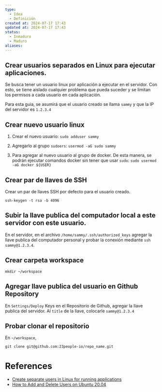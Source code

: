 ```yaml
---
type:
  - Idea
  - Definición
created at: 2024-07-17 17:43 
updated at: 2024-07-17 17:43
status:
  - Inmaduro
  - Maduro
aliases:
---
```


## Crear usuarios separados en Linux para ejecutar aplicaciones.

Se busca tener un usuario linux por aplicación a ejecutar en el servidor. Con esto, se tiene aislado cualquier problema que pueda suceder y se limitan los permisos a cada usuario en cada aplicación.

Para esta guia, se asumirá que el usuario creado se llama `sammy` y que la IP del servidor es `1.2.3.4`

## Crear nuevo usuario linux

1. Crear el nuevo usuario:
`sudo adduser sammy`

2. Agregarlo al grupo `sudoers`:
`usermod -aG sudo sammy`

3. Para agregar al nuevo usuario al grupo de docker. De esta manera, se podrán ejecutar comandos docker sin tener que usar `sudo`:
`sudo usermod -aG docker ${USER}`


## Crear par de llaves de SSH

Crear un par de llaves SSH por defecto para el usuario creado.

`ssh-keygen -t rsa -b 4096`

## Subir la llave publica del computador local a este servidor con este usuario.

En el servidor, en el archivo `/home/sammy/.ssh/authorized_keys` agregar la llave publica del computador personal y probar la conexión mediante `ssh sammy@1.2.3.4`.

## Crear carpeta workspace

`mkdir ~/workspace`

## Agregar llave publica del usuario en Github Repository

En `Settings/Deploy` Keys en el Repositorio de Github, agregar la llave publica del servidor. Al `title` de la llave, colocarle `sammy@1.2.3.4`

## Probar clonar el repositorio

En `~/workspace`, 

`git clone git@github.com:23people-io/repo_name.git`


# References

 - [Create separate users in Linux for running applications](https://dev.to/atosh502/create-separate-users-in-linux-for-running-applications-4c4o)
 - [How to Add and Delete Users on Ubuntu 20.04](https://www.digitalocean.com/community/tutorials/how-to-add-and-delete-users-on-ubuntu-20-04)

